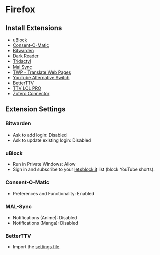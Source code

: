 # Firefox

## Install Extensions

- [uBlock](https://addons.mozilla.org/en-US/firefox/addon/ublock-origin)
- [Consent-O-Matic](https://addons.mozilla.org/en-US/firefox/addon/consent-o-matic)
- [Bitwarden](https://addons.mozilla.org/en-US/firefox/addon/bitwarden-password-manager)
- [Dark Reader](https://addons.mozilla.org/en-US/firefox/addon/darkreader)
- [Tridactyl](https://addons.mozilla.org/en-US/firefox/addon/tridactyl-vim/)
- [Mal Sync](https://addons.mozilla.org/en-US/firefox/addon/mal-sync)
- [TWP - Translate Web Pages](https://addons.mozilla.org/en-US/firefox/addon/traduzir-paginas-web)
- [YouTube Alternative Switch](https://addons.mozilla.org/en-US/firefox/addon/youtube-alternative-switch/)
- [BetterTTV](https://addons.mozilla.org/en-US/firefox/addon/betterttv)
- [TTV LOL PRO](https://addons.mozilla.org/en-US/firefox/addon/ttv-lol-pro/)
- [Zotero Connector](https://www.zotero.org/download/connectors)

## Extension Settings

### Bitwarden

- Ask to add login: Disabled
- Ask to update existing login: Disabled

### uBlock

- Run in Private Windows: Allow
- Sign in and subscribe to your [letsblock.it](https://letsblock.it/help/use-list) list (block YouTube shorts).

### Consent-O-Matic

- Preferences and Functionality: Enabled

### MAL-Sync

- Notifications (Anime): Disabled
- Notifications (Manga): Disabled

### BetterTTV

- Import the [settings file](./bttv_settings.backup).
